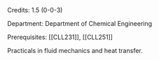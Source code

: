 Credits: 1.5 (0-0-3)

Department: Department of Chemical Engineering

Prerequisites: [[CLL231]], [[CLL251]]

Practicals in fluid mechanics and heat transfer.